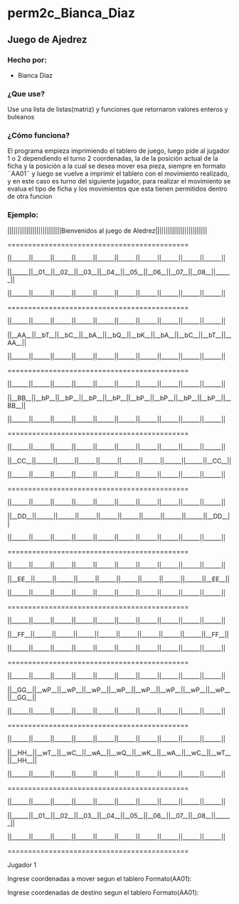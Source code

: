 # perm2c_Bianca_Diaz
<h2>Juego de Ajedrez</h2>
<div>
<h3>Hecho por:</h3>
<ul>
    <li>Bianca Díaz</li>
</ul>
</div>
<h3>¿Que use?</h3>
<p>Use una lista de listas(matriz) y  funciones que retornaron valores enteros y buleanos</p>
<h3>¿Cómo funciona?</h3>
<p>El programa empieza imprimiendo el tablero de juego, luego pide al jugador 1 o 2 dependiendo el turno 2 coordenadas, la de la posición actual de la ficha y la posición a la cual se desea mover esa pieza, siempre en formato ¨AA01¨ y luego se vuelve a imprimir el tablero con el movimiento realizado, y en este caso es turno del siguiente jugador, para realizar el movimiento se evalua el tipo de ficha y los movimientos que esta tienen permitidos dentro de otra funcion</p>
<h3>Ejemplo:</h3>

<p>||||||||||||||||||||||||||Bienvenidos al juego de Aledrez|||||||||||||||||||||||||</p>
<p>============================================</p>
<p>||______||______||______||______||______||______||______||______||______||______||</p>
<p>||______||__01__||__02__||__03__||__04__||__05__||__06__||__07__||__08__||______||</p>
<p>||______||______||______||______||______||______||______||______||______||______||</p>
<p>============================================</p>
<p>||______||______||______||______||______||______||______||______||______||______||</p>
<p>||__AA__||__bT__||__bC__||__bA__||__bQ__||__bK__||__bA__||__bC__||__bT__||__AA__||</p>
<p>||______||______||______||______||______||______||______||______||______||______||</p>
<p>============================================</p>
<p>||______||______||______||______||______||______||______||______||______||______||</p>
<p>||__BB__||__bP__||__bP__||__bP__||__bP__||__bP__||__bP__||__bP__||__bP__||__BB__||</p>
<p>||______||______||______||______||______||______||______||______||______||______||</p>
<p>============================================</p>
<p>||______||______||______||______||______||______||______||______||______||______||</p>
<p>||__CC__||______||______||______||______||______||______||______||______||__CC__||</p>
<p>||______||______||______||______||______||______||______||______||______||______||</p>
<p>============================================</p>
<p>||______||______||______||______||______||______||______||______||______||______||</p>
<p>||__DD__||______||______||______||______||______||______||______||______||__DD__||</p>
<p>||______||______||______||______||______||______||______||______||______||______||</p>
<p>============================================</p>
<p>||______||______||______||______||______||______||______||______||______||______||</p>
<p>||__EE__||______||______||______||______||______||______||______||______||__EE__||</p>
<p>||______||______||______||______||______||______||______||______||______||______||</p>
<p>============================================</p>
<p>||______||______||______||______||______||______||______||______||______||______||</p>
<p>||__FF__||______||______||______||______||______||______||______||______||__FF__||</p>
<p>||______||______||______||______||______||______||______||______||______||______||</p>
<p>============================================</p>
<p>||______||______||______||______||______||______||______||______||______||______||</p>
<p>||__GG__||__wP__||__wP__||__wP__||__wP__||__wP__||__wP__||__wP__||__wP__||__GG__||</p>
<p>||______||______||______||______||______||______||______||______||______||______||</p>
<p>============================================</p>
<p>||______||______||______||______||______||______||______||______||______||______||</p>
<p>||__HH__||__wT__||__wC__||__wA__||__wQ__||__wK__||__wA__||__wC__||__wT__||__HH__||</p>
<p>||______||______||______||______||______||______||______||______||______||______||</p>
<p>============================================</p>
<p>||______||______||______||______||______||______||______||______||______||______||</p>
<p>||______||__01__||__02__||__03__||__04__||__05__||__06__||__07__||__08__||______||</p>
<p>||______||______||______||______||______||______||______||______||______||______||</p>
<p>============================================</p>
<p>Jugador 1
<p>Ingrese coordenadas a mover segun el tablero Formato(AA01):</p>
<p>Ingrese coordenadas de destino segun el tablero Formato(AA01):</p>

